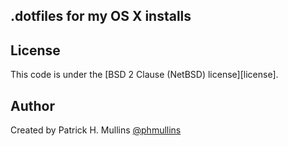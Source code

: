 ## .dotfiles for my OS X installs

## License
This code is under the [BSD 2 Clause (NetBSD) license][license].

## Author
Created by Patrick H. Mullins [@phmullins ](https://twitter.com/phmullins)
